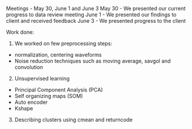 Meetings - May 30, June 1 and June 3
May 30 - We presented our current progress to data review meeting 
June 1 - We presented our findings to client and received feedback
June 3 - We presented progress to the client

Work done:

1. We worked on few preprocessing steps:
-  normalization, centering waveforms
-  Noise reduction techniques such as moving average, savgol and convolution

2. Unsupervised learning
-  Principal Component Analysis (PCA)
-  Self organizing maps (SOM)
-  Auto encoder
-  Kshape 

3. Describing clusters using cmean and returncode
